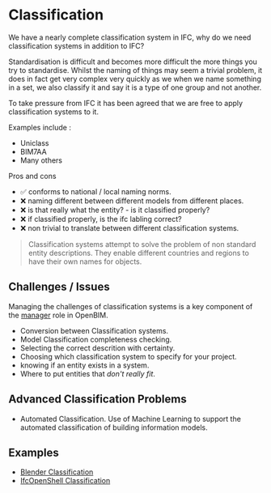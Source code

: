 # Classification

We have a nearly complete classification system in IFC, why do we need classification systems in addition to IFC?

Standardisation is difficult and becomes more difficult the more things you try to standardise. Whilst the naming of things may seem a trivial problem, it does in fact get very complex very quickly as we when we name something in a set, we also classify it and say it is a type of one group and not another.

To take pressure from IFC it has been agreed that we are free to apply classification systems to it.

Examples include :
* Uniclass
* BIM7AA
* Many others

Pros and cons
- :white_check_mark: conforms to national / local naming norms.
- :x: naming different between different models from different places.
- :x: is that really what the entity? - is it classified properly?
- :x: if classified properly, is the ifc labling correct?
- :x: non trivial to translate between different classification systems.


>Classification systems attempt to solve the problem of non standard entity descriptions. They enable different countries and regions to have their own names for objects.

## Challenges / Issues
Managing the challenges of classification systems is a key component of the [manager] role in OpenBIM.
* Conversion between Classification systems.
* Model Classification completeness checking.
* Selecting the correct descrition with certainty.
* Choosing which classification system to specify for your project.
* knowing if an entity exists in a system.
* Where to put entities that *don't really fit*.

## Advanced Classification Problems
* Automated Classification. Use of Machine Learning to support the automated classification of building information models.

## Examples
* [Blender Classification]
* [IfcOpenShell Classification]


[manager]: /Roles/Manager
[modeller]: /Roles/Modeller

[Blender Classification]: /Activities/BlenderClassification
[IfcOpenShell Classification]: /Activities/IfcOpenShellClassification
